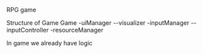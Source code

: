 RPG game

Structure of Game
Game 
-uiManager 
--visualizer 
-inputManager 
--inputController 
-resourceManager  

In game we already have logic 
